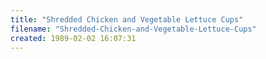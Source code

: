 ```yaml
---
title: "Shredded Chicken and Vegetable Lettuce Cups"
filename: "Shredded-Chicken-and-Vegetable-Lettuce-Cups"
created: 1989-02-02 16:07:31
---
```

